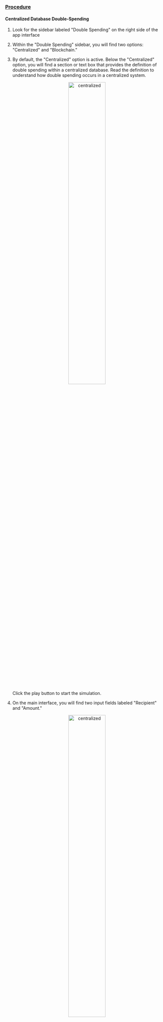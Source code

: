 <u><h3>Procedure</h3></u>



<div>
<h4>Centralized Database Double-Spending</h4>

<ol>

<li>
<p>Look for the sidebar labeled "Double Spending" on the right side of the app interface </p></li>

<li><p>Within the "Double Spending" sidebar, you will find two options: "Centralized" and "Blockchain."</p></li>

<li><p>By default, the "Centralized" option is active. Below the "Centralized" option, you will find a section or text box that provides the definition of double spending within a centralized database.
Read the definition to understand how double spending occurs in a centralized system.
</p>
 <div style="text-align: center;">
 <img src="images/1.png" width="50%" alt="centralized">
 </div>
 <p>
 Click the play button to start the simulation.
 </p>
</li>

<li>
<p>
 On the main interface, you will find two input fields labeled "Recipient" and "Amount."
 </p>
</li>
 <div style="text-align: center;">
 <img src="images/2.png" alt="centralized"  width="50%">
 </div>
<li>
<p>
Click on the "Recipient" input field to select or input the name or address of the intended receiver.
</p>
</li>

<li>
<p>
Click on the "Amount" input field to specify the exact amount you wish to send in the transaction.
</p>
</li>

<li>
<p>
Ensure the recipient's information and the transaction amount are accurately entered.
</p>
</li>

<li>
<p>
After confirming the details, click the "Send" button to initiate the transaction.
</p>
</li>
<li>
<p>
Upon initiating the transaction, the left side three-dimensional animation initializes. The animation should display user-specific information, including the user's name, balance, and the recipient's name and balance.
 <div style="text-align: center;">
 <img src="images/3.png" alt="centralized"  width="80%">
 </div>
</p>
</li>
<li><p>
Below the animation, users can view a step-by-step breakdown of how the bank processes a demand draft. Within the instruction panel, users can access a "Cancel Request" button, allowing them to observe in real-time how double spending unfolds in the context of a bank's demand draft process, providing insights into potential vulnerabilities in centralized systems.
<div style="text-align: center;">
 <img src="images/4.png" alt="centralized"  width="80%">
 </div>
</p></li>

</ol>
</div>

<h4>Blockchain Database Double-Spending</h4>

<div>
<ol>
<li>
<p>Look for the sidebar labeled "Double Spending" on the right side of the app interface </p></li>

<li><p>Within the "Double Spending" sidebar, you will find two options: "Centralized" and "Blockchain."</p></li>

<li><p>Select the Blockchain option. Below the "Blockchain" option, you will find a section or text box that provides the definition of double spending within a Blockchain database.
Read the definition to understand how double spending occurs in a blockchain system.
</p>
 <div style="text-align: center;">
 <img src="images/5.png" alt="blockchain"  width="50%">
 </div>
 <p>
 Click the play button to start the simulation.
 </p>
</li>
<li>
<p>
The four sections on the main interface, namely 3D animation, custom color, steps, and user account, provide a comprehensive and user-friendly experience for interacting with the application and gaining insights into the transaction process.
 </p>
 
 <p><b>3D animation - </b>The 3D animation section visually illustrates to the user how double spending is prevented and managed within a blockchain system, enhancing their understanding of the technology's security features.
 <div style="text-align: center;">
 <img src="images/6.png" alt="blockchain"  width="50%">
 </div>
 </p>
 <p><b>Custom Color - </b>The "Custom Color" section features three input options that allow users to customize and change the colors of the blocks corresponding to the receiver, verifier, and sender, adding a personalized touch to the visualization of the transaction process.
 <div style="text-align: center;">
 <img src="images/8.png" alt="blockchain"  width="50%">
 </div>
 </p>
 <p><b>Steps - </b>
The "steps" panel is designed to guide users through the intricate process of preventing double spending in a blockchain system
 <div style="text-align: center;">
 <img src="images/7.png" alt="blockchain"  width="50%">
 </div>
 </p>
  <p><b>User Account - </b>
<li>
<p>
 On the main interface, you will find two input fields labeled "Recipient" and "Amount."
 </p>
</li>

<li>
<p>
Click on the "Recipient" input field to select or input the name or address of the intended receiver.
</p>
</li>

<li>
<p>
Click on the "Amount" input field to specify the exact amount you wish to send in the transaction.
</p>
</li>

<li>
<p>
Ensure the recipient's information and the transaction amount are accurately entered.
</p>
</li>

<li>
<p>
After confirming the details, click the "Send" button to initiate the transaction.
</p>
</li>
 <div style="text-align: center;">
 <img src="images/9.png" alt="blockchain"  width="50%">
 </div>
 </p>
</li>
<p>
Upon initiating the transaction, the left side three-dimensional animation initializes.
 <div style="text-align: center;">
 <img src="images/10.png" alt="blockchain"  width="80%">
 </div>
</p>
</li>
</ol>
</div>